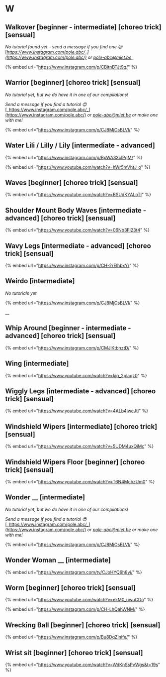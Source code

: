 # W

## Walkover \[beginner - intermediate] \[choreo trick] \[sensual]

_No tutorial found yet – send a message if you find one 😍_ [_https://www.instagram.com/pole.abc/_](https://www.instagram.com/pole.abc/) _or_ [_pole-abc@miet.be_](mailto:pole-abc@miet.be)__

{% embed url="https://www.instagram.com/p/CBitnBTJt9q/" %}

## Warrior \[beginner] \[choreo trick] \[sensual]

_No tutorial yet, but we do have it in one of our compilations!_

_Send a message if you find a tutorial 😍_ [_https://www.instagram.com/pole.abc/_](https://www.instagram.com/pole.abc/) _or_ [_pole-abc@miet.be_](mailto:pole-abc@miet.be) _or make one with me!_

{% embed url="https://www.instagram.com/p/CJ8MjOsBLVl/" %}

## Water Lili / Lilly / Lily \[intermediate - advanced]

{% embed url="https://www.instagram.com/p/BpWA3XclPqM/" %}

{% embed url="https://www.youtube.com/watch?v=hWr5mVhtJ_o" %}

## Waves \[beginner] \[choreo trick] \[sensual]

{% embed url="https://www.youtube.com/watch?v=BSUdKYALoTI" %}

## Shoulder Mount Body Waves \[intermediate - advanced] \[choreo trick] \[sensual]

{% embed url="https://www.youtube.com/watch?v=06Nb3FI23t4" %}

## Wavy Legs \[intermediate - advanced] \[choreo trick] \[sensual]

{% embed url="https://www.instagram.com/p/CH-2rEIhbxY/" %}

## Weirdo \[intermediate]

_No tutorials yet_

{% embed url="https://www.instagram.com/p/CJ8MjOsBLVl/" %}

__

## Whip Around \[beginner - intermediate - advanced] \[choreo trick] \[sensual]

{% embed url="https://www.instagram.com/p/CMJlKtbhztD/" %}

## Wing \[intermediate]

{% embed url="https://www.youtube.com/watch?v=kjq_2plaqz0" %}

## Wiggly Legs  \[intermediate - advanced] \[choreo trick] \[sensual]

{% embed url="https://www.youtube.com/watch?v=4ALb4jweJtI" %}

## Windshield Wipers  \[intermediate] \[choreo trick] \[sensual]

{% embed url="https://www.youtube.com/watch?v=5UDM4uxQiMc" %}

## Windshield Wipers Floor \[beginner] \[choreo trick] \[sensual]

{% embed url="https://www.youtube.com/watch?v=T6N4McbzUm0" %}

## Wonder __ \[intermediate]

_No tutorial yet, but we do have it in one of our compilations!_

_Send a message if you find a tutorial 😍_ [_https://www.instagram.com/pole.abc/_](https://www.instagram.com/pole.abc/) _or_ [_pole-abc@miet.be_](mailto:pole-abc@miet.be) _or make one with me!_

{% embed url="https://www.instagram.com/p/CJ8MjOsBLVl/" %}

## Wonder Woman __ \[intermediate]

{% embed url="https://www.instagram.com/tv/CJoHYQ6h8yi/" %}

## Worm \[beginner] \[choreo trick] \[sensual]

{% embed url="https://www.youtube.com/watch?v=ekM0_uwuCDo" %}

{% embed url="https://www.instagram.com/p/CH-LhQahWNM/" %}

## Wrecking Ball \[beginner] \[choreo trick] \[sensual]

{% embed url="https://www.instagram.com/p/Bu8DqZlnife/" %}

## Wrist sit \[beginner] \[choreo trick] \[sensual]

{% embed url="https://www.youtube.com/watch?v=WdKnSsPvWgs&t=19s" %}

